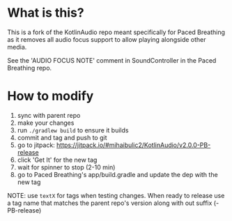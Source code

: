# What is this?

This is a fork of the KotlinAudio repo meant specifically for Paced Breathing as it removes all audio focus support to allow playing alongside other media.

See the 'AUDIO FOCUS NOTE' comment in SoundController in the Paced Breathing repo.

# How to modify

1. sync with parent repo
1. make your changes
1. run `./gradlew build` to ensure it builds
1. commit and tag and push to git
1. go to jitpack: https://jitpack.io/#mihaibulic2/KotlinAudio/v2.0.0-PB-release
1. click 'Get It' for the new tag
1. wait for spinner to stop (2-10 min)
1. go to Paced Breathing's app/build.gradle and update the dep with the new tag

NOTE: use `textX` for tags when testing changes. When ready to release use a tag name that matches the parent repo's version along with out suffix (-PB-release)